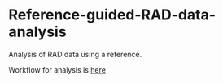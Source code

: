 # Reference-guided-RAD-data-analysis

Analysis of RAD data using a reference.

Workflow for analysis is [here]("https://gist.github.com/lkomoro/86403350ba985ee5456c54377c316398.js") 
